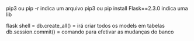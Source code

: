 pip3 ou pip -r indica um arquivo
pip3 ou pip install Flask==2.3.0 indica uma lib

flask shell =
db.create_all() = irá criar todos os models em tabelas
db.session.commit() = comando para efetivar as mudanças do banco
